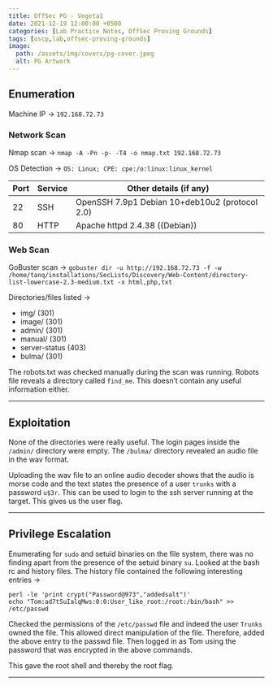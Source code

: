 ```yaml
---
title: OffSec PG - Vegeta1
date: 2021-12-19 12:00:00 +0500
categories: [Lab Practice Notes, OffSec Proving Grounds]
tags: [oscp,lab,offsec-proving-grounds]
image:
  path: /assets/img/covers/pg-cover.jpeg
  alt: PG Artwork
---
```


## Enumeration

Machine IP &rarr; `192.168.72.73`

### Network Scan

Nmap scan &rarr; `nmap -A -Pn -p- -T4 -o nmap.txt 192.168.72.73`

OS Detection &rarr;  `OS: Linux; CPE: cpe:/o:linux:linux_kernel`

| **Port** | **Service** | **Other details (if any)**                     |
| -------- | ----------- | ---------------------------------------------- |
| 22       | SSH         | OpenSSH 7.9p1 Debian 10+deb10u2 (protocol 2.0) |
| 80       | HTTP        | Apache httpd 2.4.38 ((Debian))                 |

### Web Scan

GoBuster scan &rarr; `gobuster dir -u http://192.168.72.73 -f -w /home/tanq/installations/SecLists/Discovery/Web-Content/directory-list-lowercase-2.3-medium.txt -x html,php,txt`

Directories/files listed &rarr;

- img/ (301)
- image/ (301)
- admin/ (301)
- manual/ (301)
- server-status (403)
- bulma/ (301)

The robots.txt was checked manually during the scan was running. Robots file reveals a directory called `find_me`. This doesn’t contain any useful information either.

---

## Exploitation

None of the directories were really useful. The login pages inside the `/admin/` directory were empty. The `/bulma/` directory revealed an audio file in the wav format.

Uploading the wav file to an online audio decoder shows that the audio is morse code and the text states the presence of a user `trunks` with a password `u$3r`. This can be used to login to the ssh server running at the target. This gives us the user flag.

---

## Privilege Escalation

Enumerating for `sudo` and setuid binaries on the file system, there was no finding apart from the presence of the setuid binary `su`. Looked at the bash rc and history files. The history file contained the following interesting entries &rarr;

```
perl -le 'print crypt("Password@973","addedsalt")'
echo "Tom:ad7t5uIalqMws:0:0:User_like_root:/root:/bin/bash" >> /etc/passwd
```

Checked the permissions of the `/etc/passwd` file and indeed the user `Trunks` owned the file. This allowed direct manipulation of the file. Therefore, added the above entry to the passwd file. Then logged in as Tom using the password that was encrypted in the above commands.

This gave the root shell and thereby the root flag.

---
